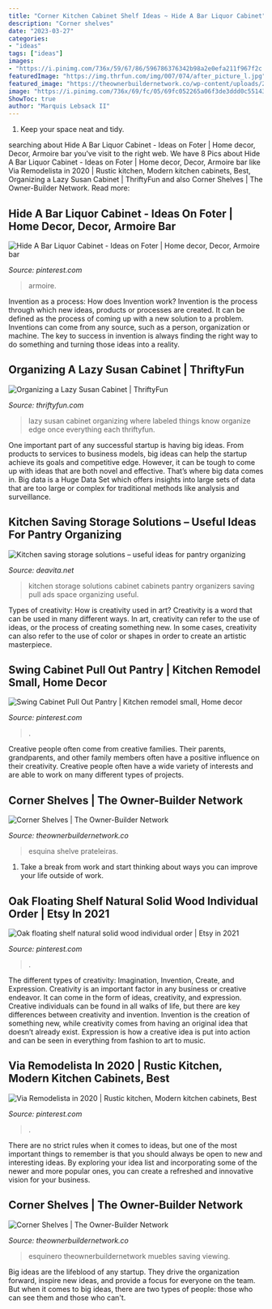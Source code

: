 ```yaml
---
title: "Corner Kitchen Cabinet Shelf Ideas ~ Hide A Bar Liquor Cabinet"
description: "Corner shelves"
date: "2023-03-27"
categories:
- "ideas"
tags: ["ideas"]
images:
- "https://i.pinimg.com/736x/59/67/86/596786376342b98a2e0efa211f967f2c.jpg"
featuredImage: "https://img.thrfun.com/img/007/074/after_picture_l.jpg"
featured_image: "https://theownerbuildernetwork.co/wp-content/uploads/2014/01/corner_shelves9.jpg"
image: "https://i.pinimg.com/736x/69/fc/05/69fc052265a06f3de3ddd0c551437214--armoire-bar-mini-fridge.jpg"
ShowToc: true
author: "Marquis Lebsack II"
---
```



1. Keep your space neat and tidy.

	

		
searching about Hide A Bar Liquor Cabinet - Ideas on Foter | Home decor, Decor, Armoire bar you've visit to the right web. We have 8 Pics about Hide A Bar Liquor Cabinet - Ideas on Foter | Home decor, Decor, Armoire bar like Via Remodelista in 2020 | Rustic kitchen, Modern kitchen cabinets, Best, Organizing a Lazy Susan Cabinet | ThriftyFun and also Corner Shelves | The Owner-Builder Network. Read more:
		
    
## Hide A Bar Liquor Cabinet - Ideas On Foter | Home Decor, Decor, Armoire Bar

<img loading=lazy src="https://i.pinimg.com/736x/69/fc/05/69fc052265a06f3de3ddd0c551437214--armoire-bar-mini-fridge.jpg" onerror="this.onerror=null;this.src='https://tse1.mm.bing.net/th?id=OIP.O_Zamtm7slRQVXd8xRcVKAAAAA&amp;pid=15.1';" alt="Hide A Bar Liquor Cabinet - Ideas on Foter | Home decor, Decor, Armoire bar">

_Source: pinterest.com_

>armoire. 

	

Invention as a process: How does Invention work?
Invention is the process through which new ideas, products or processes are created. It can be defined as the process of coming up with a new solution to a problem. Inventions can come from any source, such as a person, organization or machine. The key to success in invention is always finding the right way to do something and turning those ideas into a reality.

    
## Organizing A Lazy Susan Cabinet | ThriftyFun

<img loading=lazy src="https://img.thrfun.com/img/007/074/after_picture_l.jpg" onerror="this.onerror=null;this.src='https://tse3.mm.bing.net/th?id=OIP.vYEVtYm4SeDHxU5gBa2LrAHaJ4&amp;pid=15.1';" alt="Organizing a Lazy Susan Cabinet | ThriftyFun">

_Source: thriftyfun.com_

>lazy susan cabinet organizing where labeled things know organize edge once everything each thriftyfun. 

	

One important part of any successful startup is having big ideas. From products to services to business models, big ideas can help the startup achieve its goals and competitive edge. However, it can be tough to come up with ideas that are both novel and effective. That’s where big data comes in. Big data is a Huge Data Set which offers insights into large sets of data that are too large or complex for traditional methods like analysis and surveillance.

    
## Kitchen Saving Storage Solutions – Useful Ideas For Pantry Organizing

<img loading=lazy src="https://deavita.net/wp-content/uploads/2015/04/kitchen-cabinets-organizers-storage-solutions-pull-out-knife-cabinet.jpg" onerror="this.onerror=null;this.src='https://tse4.mm.bing.net/th?id=OIP.awTyElfJMeGdGK_pVki3twHaLH&amp;pid=15.1';" alt="Kitchen saving storage solutions – useful ideas for pantry organizing">

_Source: deavita.net_

>kitchen storage solutions cabinet cabinets pantry organizers saving pull ads space organizing useful. 

	

Types of creativity: How is creativity used in art?
Creativity is a word that can be used in many different ways. In art, creativity can refer to the use of ideas, or the process of creating something new. In some cases, creativity can also refer to the use of color or shapes in order to create an artistic masterpiece.

    
## Swing Cabinet Pull Out Pantry | Kitchen Remodel Small, Home Decor

<img loading=lazy src="https://i.pinimg.com/736x/75/39/46/753946ba886c2c207b9af580336fb846.jpg" onerror="this.onerror=null;this.src='https://tse4.mm.bing.net/th?id=OIP.IL_fsGRXXRvitzP0KA13YQHaLB&amp;pid=15.1';" alt="Swing Cabinet Pull Out Pantry | Kitchen remodel small, Home decor">

_Source: pinterest.com_

>. 

	

Creative people often come from creative families. Their parents, grandparents, and other family members often have a positive influence on their creativity. Creative people often have a wide variety of interests and are able to work on many different types of projects.

    
## Corner Shelves | The Owner-Builder Network

<img loading=lazy src="https://theownerbuildernetwork.co/wp-content/uploads/2014/01/corner_shelves15.jpg" onerror="this.onerror=null;this.src='https://tse1.mm.bing.net/th?id=OIP.RxXHsancBKA-CS3LxdnlTQHaLF&amp;pid=15.1';" alt="Corner Shelves | The Owner-Builder Network">

_Source: theownerbuildernetwork.co_

>esquina shelve prateleiras. 

	

1. Take a break from work and start thinking about ways you can improve your life outside of work.

    
## Oak Floating Shelf Natural Solid Wood Individual Order | Etsy In 2021

<img loading=lazy src="https://i.pinimg.com/736x/56/80/38/568038e0fadd72eedb395e068deaea91.jpg" onerror="this.onerror=null;this.src='https://tse1.mm.bing.net/th?id=OIP.ovQZgN5Evzm1EAo8KYQV1QHaLG&amp;pid=15.1';" alt="Oak floating shelf natural solid wood individual order | Etsy in 2021">

_Source: pinterest.com_

>. 

	

The different types of creativity: Imagination, Invention, Create, and Expression.
Creativity is an important factor in any business or creative endeavor. It can come in the form of ideas, creativity, and expression. Creative individuals can be found in all walks of life, but there are key differences between creativity and invention. Invention is the creation of something new, while creativity comes from having an original idea that doesn’t already exist. Expression is how a creative idea is put into action and can be seen in everything from fashion to art to music.

    
## Via Remodelista In 2020 | Rustic Kitchen, Modern Kitchen Cabinets, Best

<img loading=lazy src="https://i.pinimg.com/736x/59/67/86/596786376342b98a2e0efa211f967f2c.jpg" onerror="this.onerror=null;this.src='https://tse1.mm.bing.net/th?id=OIP.4pVKlgUG_6lh0sgOkLox4AHaLG&amp;pid=15.1';" alt="Via Remodelista in 2020 | Rustic kitchen, Modern kitchen cabinets, Best">

_Source: pinterest.com_

>. 

	

There are no strict rules when it comes to ideas, but one of the most important things to remember is that you should always be open to new and interesting ideas. By exploring your idea list and incorporating some of the newer and more popular ones, you can create a refreshed and innovative vision for your business.

    
## Corner Shelves | The Owner-Builder Network

<img loading=lazy src="https://theownerbuildernetwork.co/wp-content/uploads/2014/01/corner_shelves9.jpg" onerror="this.onerror=null;this.src='https://tse2.mm.bing.net/th?id=OIP.m5ZVTwPMXKM5ZzsQxEF5ugHaKU&amp;pid=15.1';" alt="Corner Shelves | The Owner-Builder Network">

_Source: theownerbuildernetwork.co_

>esquinero theownerbuildernetwork muebles saving viewing. 

	

Big ideas are the lifeblood of any startup. They drive the organization forward, inspire new ideas, and provide a focus for everyone on the team. But when it comes to big ideas, there are two types of people: those who can see them and those who can't. 

